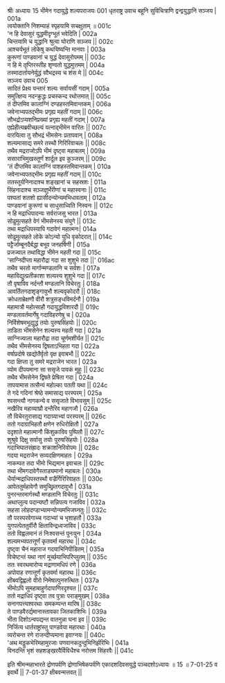 श्रीः
अध्यायः 15
भीमेन गदायुद्धे शल्यपराजयः
001  धृतराष्ट्र उवाच
बहूनि सुविचित्राणि द्वन्द्वयुद्धानि सञ्जय |	001a  
त्वयोक्तानि निशम्याहं स्पृहयामि सचक्षुताम् ॥	001c  
\'न हि देवासुरं युद्धमीदृग्भूतं भवेदिति |	002a  
चिन्तयामि च युद्धानि श्रुत्वा घोराणि सञ्जय || 	002c  
आश्चर्यभूतं लोकेषु कथयिष्यन्ति मानवाः |	003a  
कुरूणां पाण्डवानां च युद्धं देवासुरोपमम् ||	003c  
न हि मे तृप्तिरस्तीह शृण्वतो युद्धमुत्तमम् |	004a  
तस्मादार्तायनेर्युद्धं सौभद्रस्य च शंस मे ||	004c  
    सञ्जय उवाच	005  
सादितं प्रेक्ष्य यन्तारं शल्यः सर्वायसीं गदाम् |	005a  
समुत्क्षिप्य नदन्क्रुद्धः प्रचस्कन्द रथोत्तमात् ||	005c  
तं दीप्तमिव कालाग्निं दण्डहस्तमिवान्तकम् |	006a  
जवेनाभ्यपतद्भीमः प्रगृह्य महतीं गदाम् ||	006c  
सौभद्रोऽप्यशनिप्रख्यां प्रगृह्य महतीं गदाम् |	007a  
एह्येहीत्यब्रवीच्छल्यं यत्नाद्भीमेन वारितः ||	007c  
वारयित्वा तु सौभद्रं भीमसेनः प्रतापवान् |	008a  
शल्यमासाद्य समरे तस्थौ गिरिरिवाचलः ||	008c  
तथैव मद्रराजोऽपि भीमं दृष्ट्वा महाबलम् |	009a  
ससाराभिमुखस्तूर्णं शार्दूल इव कुञ्जरम् ||	009c  
\'तं दीप्तमिव कालाग्निं पाशहस्तमिवान्तकम् | 	010a  
जवेनाभ्यपतद्भीमः प्रगृह्य महतीं गदाम् ||	010c  
ततस्तूर्यनिनादाश्च शङ्खानां च सहस्रशः |	011a  
सिंहनादाश्च सञ्जज्ञुर्भेरीणां च महास्वनाः ||	011c  
पश्यतां शतशो ह्यासीदन्योन्यमभिधावताम् |	012a  
पाण्डवानां कुरूणां च साधुसाध्विति निस्वनः ||	012c  
न हि मद्राधिपादन्यः सर्वराजसु भारत |	013a  
सोढुमुत्सहते वेगं भीमसेनस्य संयुगे ||	013c  
तथा मद्राधिपस्यापि गदावेगं महात्मनः|	014a  
सोढुमुत्सहते लोके कोऽन्यो युधि वृकोदरात् ||	014c  
पट्टैर्जाम्बूनदैर्बद्धा बभूव जनहर्षिणी |	015a  
प्रजज्वाल तथाविद्धा भीमेन महती गदा ||	015c  
\'साग्निदीप्ता महारौद्रा गदा सा शुशुभे तदा ||\'	016ac  
तथैव चरतो मार्गान्मण्डलानि च सर्वशः |	017a  
महाविद्युत्प्रतीकाशा शल्यस्य शुशुभे गदा ||	017c  
तौ वृषाविव नर्दन्तौ मण्डलानि विचेरतुः |	018a  
आवर्तितगदाशृङ्गावुभौ शल्यवृकोदरौ ||	018c  
क्रोधताम्रेक्षणौ वीरौ शत्रुसङ्धविमर्दनौ |	019a  
महामात्रौ महोत्साहौ गदायुद्धविशारदौ ||	019c  
मण्डलावर्तमार्गेषु गदाविहरणेषु च |	020a  
निर्विशेषमभूद्युद्धं तयोः पुरुषसिंहयोः ||	020c  
ताडिता भीमसेनेन शल्यस्य महती गदा |	021a  
साग्निज्वाला महारौद्रा तदा चूर्णमशीर्यत ||	021c  
तथैव भीमसेनस्य द्विषताऽभिहता गदा |	022a  
वर्षाप्रदोषे खद्योतैर्वृतो वृक्ष इवाबभौ ||	022c  
गदा क्षिप्ता तु समरे मद्रराजेन भारत |	023a  
व्योम दीपयमाना सा ससृजे पावकं मुहुः ||	023c  
तथैव भीमसेनेन द्विषते प्रेषिता गदा |	024a  
तापयामास तत्सैन्यं महोल्का पतती यथा ||	024c  
ते गदे गदिनां श्रेष्ठे समासाद्य परस्परम् |	025a  
श्वसन्त्यौ नागकन्ये व ससृजाते विभावसुम् ||	025c  
नखैरिव महाव्याघ्रौ दन्तैरिव महागजौ |	026a  
तौ विचेरतुरासाद्य गदाग्र्याभ्यां परस्परम् ||	026c  
ततो गदाग्राभिहतौ क्षणेन रुधिरोक्षितौ |	027a  
ददृशाते महात्मानौ किंशुकाविव पुष्पितौ ||	027c  
शुश्रुवे दिक्षु सर्वासु तयोः पुरुषसिंहयोः |	028a  
गदाभिघातसंह्रादः शक्राशनिरिवोपमः ||	028c  
गदया मद्रराजेन सव्यदक्षिणमाहतः |	029a  
नाकम्पत तदा भीमो भिद्यमान इवाचलः ||	029c  
तथा भीमगदावेगैस्ताड्यमानो महाबलः |	030a  
धैर्यान्मद्राधिपस्तस्थौ वज्रैर्गिरिरिवाहतः ||	030c  
आपेततुर्महावेगौ समुच्छ्रितगदावुभौ |	031a  
पुनरन्तरमार्गस्थौ मण्डलानि विचेरतुः ||	031c  
अथाप्लुत्य पदान्यष्टौ सन्निपत्य गजाविव |	032a  
सहसा लोहदण्डाभ्यामन्योन्यमभिजघ्नतुः ||	032c  
तौ परस्परवेगाच्च गदाभ्यां च भृशाहतौ |	033a  
युगपत्पेततुर्वीरौ क्षिताविन्द्रध्वजाविव |	033c  
ततो विह्वलमानं तं निःश्वसन्तं पुनःपुनः |	034a  
शल्यमभ्यपतत्तूर्णं कृतवर्मा महारथः ||	034c  
दृष्ट्वा चैनं महाराज गदयाभिनिपीडितम् |	035a  
विचेष्टन्तं यथा नागं मूर्च्छयाभिपरिप्लुतम् ||	035c  
ततः स्वरथमारोप्य मद्राणामधिपं रणे |	036a  
अपोवाह रणात्तूर्णं कृतवर्मा महारथः ||	036c  
क्षीबवद्विह्वलो वीरो निमेषात्पुनरुत्थितः |	037a  
भीमोऽपि सुमहाबाहुर्गदापाणिरदृश्यत ||	037c  
ततो मद्राधिपं दृष्ट्वा तव पुत्राः पराङ्मुखम् |	038a  
सनागपत्त्यश्वरथाः समकम्पन्त मारिष ||	038c  
ते पाण्डवैरर्द्यमानास्तावका जितकाशिभिः |	039a  
भीता दिशोऽन्वपद्यन्त वातनुन्ना घना इव ||	039c  
निर्जित्य धार्तराष्ट्रांस्तु पाण्डवेया महारथाः |	040a  
व्यरोचन्त रणे राजन्दीप्यमाना इवाग्नयः ||	040c  
\'अथ मड्डुकभेरिमहामुरजाः पणवानकदुन्दुभिनिर्झरिभिः |	041a  
विनदन्ति भृशं सहशङ्खरवैर्विविधैश्च नरोत्तम सिंहरवैः ||	041c  

इति श्रीमन्महाभारते द्रोणपर्वणि द्रोणाभिषेकपर्वणि एकादशदिवसयुद्धे पञ्चदशोऽध्यायः ॥ 15 ॥
7-01-25 व इवार्थे || 7-01-37 क्षीबवन्मत्तवत् ||
